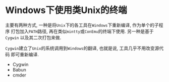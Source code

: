 # Windows下使用类Unix的终端

主要有两种方式, 一种是将`Unix`下的各工具在`Windows`下重新编译, 作为单个的子程序
打包加入`PATH`路径, 再在类似`mintty`或`ConEmu`的终端下使用. 另一种是基于`Cygwin`
以及其二次打包来做.

`Cygwin`建立了`Unix`的系统调用到`Windows`的翻译, 也就是说, 工具几乎不用改变源代码
即可重新编译.

* Cygwin
* Babun
* cmder
